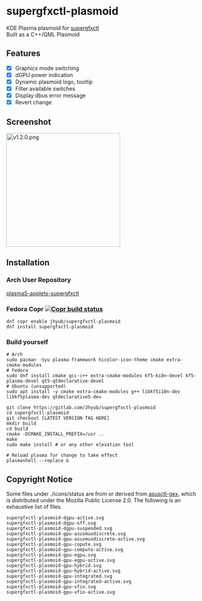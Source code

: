 # supergfxctl-plasmoid

KDE Plasma plasmoid for [supergfxctl](https://gitlab.com/asus-linux/supergfxctl)  
Built as a C++/QML Plasmoid

## Features

- [x] Graphics mode switching
- [x] dGPU power indication
- [x] Dynamic plasmoid logo, tooltip
- [x] Filter available switches
- [x] Display dbus error message
- [x] Revert change

## Screenshot

<img src="https://gitlab.com/jhyub/supergfxctl-plasmoid/-/raw/master/screenshots/v1.2.0.png" alt="v1.2.0.png" width="300">

## Installation
### Arch User Repository
[plasma5-applets-supergfxctl](https://aur.archlinux.org/packages/plasma5-applets-supergfxctl)
### Fedora Copr [![Copr build status](https://copr.fedorainfracloud.org/coprs/jhyub/supergfxctl-plasmoid/package/supergfxctl-plasmoid/status_image/last_build.png)](https://copr.fedorainfracloud.org/coprs/jhyub/supergfxctl-plasmoid/package/supergfxctl-plasmoid/)
```shell
dnf copr enable jhyub/supergfxctl-plasmoid
dnf install supergfxctl-plasmoid
```
### Build yourself

```shell
# Arch
sudo pacman -Syu plasma-framework hicolor-icon-theme cmake extra-cmake-modules
# Fedora
sudo dnf install cmake gcc-c++ extra-cmake-modules kf5-ki8n-devel kf5-plasma-devel qt5-qtdeclarative-devel
# Ubuntu (unsupported)
sudo apt install -y cmake extra-cmake-modules g++ libkf5i18n-dev libkf5plasma-dev qtdeclarative5-dev

git clone https://gitlab.com/Jhyub/supergfxctl-plasmoid
cd supergfxctl-plasmoid
git checkout [LATEST VERSION TAG HERE]
mkdir build
cd build
cmake -DCMAKE_INSTALL_PREFIX=/usr ..
make
sudo make install # or any other elevation tool

# Reload plasma for change to take effect
plasmashell --replace &
```

## Copyright Notice
Some files under ./icons/status are from or derived from [asusctl-gex](https://gitlab.com/asus-linux/asusctl-gex), which is distributed under the Mozilla Public License 2.0.
The following is an exhaustive list of files.  

```
supergfxctl-plasmoid-dgpu-active.svg
supergfxctl-plasmoid-dgpu-off.svg
supergfxctl-plasmoid-dgpu-suspended.svg
supergfxctl-plasmoid-gpu-asusmuxdiscrete.svg
supergfxctl-plasmoid-gpu-asusmuxdiscrete-active.svg
supergfxctl-plasmoid-gpu-copute.svg
supergfxctl-plasmoid-gpu-compute-active.svg
supergfxctl-plasmoid-gpu-egpu.svg
supergfxctl-plasmoid-gpu-egpu-active.svg
supergfxctl-plasmoid-gpu-hybrid.svg
supergfxctl-plasmoid-gpu-hybrid-active.svg
supergfxctl-plasmoid-gpu-integrated.svg
supergfxctl-plasmoid-gpu-integrated-active.svg
supergfxctl-plasmoid-gpu-vfio.svg
supergfxctl-plasmoid-gpu-vfio-active.svg
```
